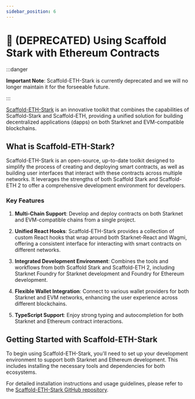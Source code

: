 ```yaml
---
sidebar_position: 6
---
```


# 🚩 (DEPRECATED) Using Scaffold Stark with Ethereum Contracts

:::danger

**Important Note**: Scaffold-ETH-Stark is currently deprecated and we will no longer maintain it for the forseeable future.

:::

[Scaffold-ETH-Stark](https://github.com/Scaffold-Stark/scaffold-eth-stark) is an innovative toolkit that combines the capabilities of Scaffold-Stark and Scaffold-ETH, providing a unified solution for building decentralized applications (dapps) on both Starknet and EVM-compatible blockchains.

## What is Scaffold-ETH-Stark?

Scaffold-ETH-Stark is an open-source, up-to-date toolkit designed to simplify the process of creating and deploying smart contracts, as well as building user interfaces that interact with these contracts across multiple networks. It leverages the strengths of both Scaffold Stark and Scaffold-ETH 2 to offer a comprehensive development environment for developers.

### Key Features

1. **Multi-Chain Support**: Develop and deploy contracts on both Starknet and EVM-compatible chains from a single project.

2. **Unified React Hooks**: Scaffold-ETH-Stark provides a collection of custom React hooks that wrap around both Starknet-React and Wagmi, offering a consistent interface for interacting with smart contracts on different networks.

3. **Integrated Development Environment**: Combines the tools and workflows from both Scaffold Stark and Scaffold-ETH 2, including Starknet Foundry for Starknet development and Foundry for Ethereum development.

4. **Flexible Wallet Integration**: Connect to various wallet providers for both Starknet and EVM networks, enhancing the user experience across different blockchains.

5. **TypeScript Support**: Enjoy strong typing and autocompletion for both Starknet and Ethereum contract interactions.

## Getting Started with Scaffold-ETH-Stark

To begin using Scaffold-ETH-Stark, you'll need to set up your development environment to support both Starknet and Ethereum development. This includes installing the necessary tools and dependencies for both ecosystems.

For detailed installation instructions and usage guidelines, please refer to the [Scaffold-ETH-Stark GitHub repository](https://github.com/Scaffold-Stark/scaffold-eth-stark).
